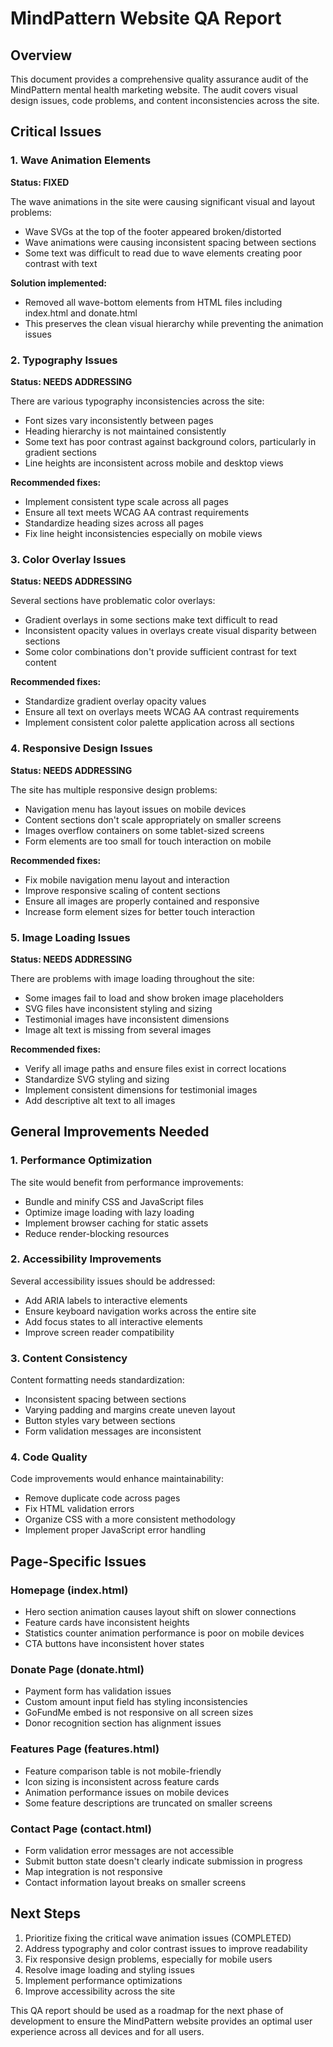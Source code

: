 # MindPattern Website QA Report

## Overview

This document provides a comprehensive quality assurance audit of the MindPattern mental health marketing website. The audit covers visual design issues, code problems, and content inconsistencies across the site.

## Critical Issues

### 1. Wave Animation Elements

**Status: FIXED**

The wave animations in the site were causing significant visual and layout problems:
- Wave SVGs at the top of the footer appeared broken/distorted
- Wave animations were causing inconsistent spacing between sections
- Some text was difficult to read due to wave elements creating poor contrast with text

**Solution implemented:**
- Removed all wave-bottom elements from HTML files including index.html and donate.html
- This preserves the clean visual hierarchy while preventing the animation issues

### 2. Typography Issues

**Status: NEEDS ADDRESSING**

There are various typography inconsistencies across the site:
- Font sizes vary inconsistently between pages
- Heading hierarchy is not maintained consistently
- Some text has poor contrast against background colors, particularly in gradient sections
- Line heights are inconsistent across mobile and desktop views

**Recommended fixes:**
- Implement consistent type scale across all pages
- Ensure all text meets WCAG AA contrast requirements
- Standardize heading sizes across all pages
- Fix line height inconsistencies especially on mobile views

### 3. Color Overlay Issues

**Status: NEEDS ADDRESSING**

Several sections have problematic color overlays:
- Gradient overlays in some sections make text difficult to read
- Inconsistent opacity values in overlays create visual disparity between sections
- Some color combinations don't provide sufficient contrast for text content

**Recommended fixes:**
- Standardize gradient overlay opacity values
- Ensure all text on overlays meets WCAG AA contrast requirements
- Implement consistent color palette application across all sections

### 4. Responsive Design Issues

**Status: NEEDS ADDRESSING**

The site has multiple responsive design problems:
- Navigation menu has layout issues on mobile devices
- Content sections don't scale appropriately on smaller screens
- Images overflow containers on some tablet-sized screens
- Form elements are too small for touch interaction on mobile

**Recommended fixes:**
- Fix mobile navigation menu layout and interaction
- Improve responsive scaling of content sections
- Ensure all images are properly contained and responsive
- Increase form element sizes for better touch interaction

### 5. Image Loading Issues

**Status: NEEDS ADDRESSING**

There are problems with image loading throughout the site:
- Some images fail to load and show broken image placeholders
- SVG files have inconsistent styling and sizing
- Testimonial images have inconsistent dimensions
- Image alt text is missing from several images

**Recommended fixes:**
- Verify all image paths and ensure files exist in correct locations
- Standardize SVG styling and sizing
- Implement consistent dimensions for testimonial images
- Add descriptive alt text to all images

## General Improvements Needed

### 1. Performance Optimization

The site would benefit from performance improvements:
- Bundle and minify CSS and JavaScript files
- Optimize image loading with lazy loading
- Implement browser caching for static assets
- Reduce render-blocking resources

### 2. Accessibility Improvements

Several accessibility issues should be addressed:
- Add ARIA labels to interactive elements
- Ensure keyboard navigation works across the entire site
- Add focus states to all interactive elements
- Improve screen reader compatibility

### 3. Content Consistency

Content formatting needs standardization:
- Inconsistent spacing between sections
- Varying padding and margins create uneven layout
- Button styles vary between sections
- Form validation messages are inconsistent

### 4. Code Quality

Code improvements would enhance maintainability:
- Remove duplicate code across pages
- Fix HTML validation errors
- Organize CSS with a more consistent methodology
- Implement proper JavaScript error handling

## Page-Specific Issues

### Homepage (index.html)

- Hero section animation causes layout shift on slower connections
- Feature cards have inconsistent heights
- Statistics counter animation performance is poor on mobile devices
- CTA buttons have inconsistent hover states

### Donate Page (donate.html)

- Payment form has validation issues
- Custom amount input field has styling inconsistencies
- GoFundMe embed is not responsive on all screen sizes
- Donor recognition section has alignment issues

### Features Page (features.html)

- Feature comparison table is not mobile-friendly
- Icon sizing is inconsistent across feature cards
- Animation performance issues on mobile devices
- Some feature descriptions are truncated on smaller screens

### Contact Page (contact.html)

- Form validation error messages are not accessible
- Submit button state doesn't clearly indicate submission in progress
- Map integration is not responsive
- Contact information layout breaks on smaller screens

## Next Steps

1. Prioritize fixing the critical wave animation issues (COMPLETED)
2. Address typography and color contrast issues to improve readability
3. Fix responsive design problems, especially for mobile users
4. Resolve image loading and styling issues
5. Implement performance optimizations
6. Improve accessibility across the site

This QA report should be used as a roadmap for the next phase of development to ensure the MindPattern website provides an optimal user experience across all devices and for all users.
